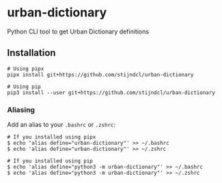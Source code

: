 # urban-dictionary
Python CLI tool to get Urban Dictionary definitions

## Installation

```shell
# Using pipx
pipx install git+https://github.com/stijndcl/urban-dictionary

# Using pip
pip3 install --user git+https://github.com/stijndcl/urban-dictionary
```

### Aliasing

Add an alias to your `.bashrc` or `.zshrc`:

```shell
# If you installed using pipx
$ echo 'alias define="urban-dictionary"' >> ~/.bashrc
$ echo 'alias define="urban-dictionary"' >> ~/.zshrc

# If you installed using pip
$ echo 'alias define="python3 -m urban-dictionary"' >> ~/.bashrc
$ echo 'alias define="python3 -m urban-dictionary"' >> ~/.zshrc
```
